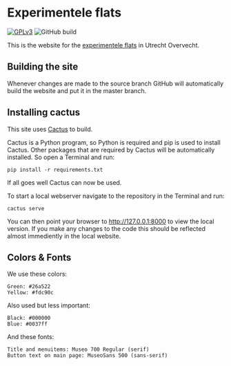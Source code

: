 Experimentele flats
===================

[![GPLv3](https://img.shields.io/badge/license-GPLv3-blue.svg)](https://github.com/experimentele-flats/experimentele-flats.github.io/blob/master/LICENSE)
![GitHub build](https://img.shields.io/github/workflow/status/experimentele-flats/experimentele-flats.github.io/Build%20site%20and%20check%20output)

This is the website for the [experimentele flats](https://www.experimentele-flats.nl/) in Utrecht Overvecht.


Building the site
-----------------

Whenever changes are made to the source branch GitHub will automatically
build the website and put it in the master branch.


Installing cactus
-----------------

This site uses [Cactus](https://github.com/eudicots/Cactus/) to build.

Cactus is a Python program, so Python is required and pip is used to install Cactus.
Other packages that are required by Cactus will be automatically installed.
So open a Terminal and run:

    pip install -r requirements.txt

If all goes well Cactus can now be used.

To start a local webserver navigate to the repository in the Terminal
and run:

    cactus serve

You can then point your browser to http://127.0.0.1:8000 to view the
local version. If you make any changes to the code this should be
reflected almost immediently in the local website.


Colors & Fonts
--------------

We use these colors:

    Green: #26a522
    Yellow: #fdc90c

Also used but less important:

    Black: #000000
    Blue: #0037ff

And these fonts:

    Title and menuitems: Museo 700 Regular (serif)
    Button text on main page: MuseoSans 500 (sans-serif)
